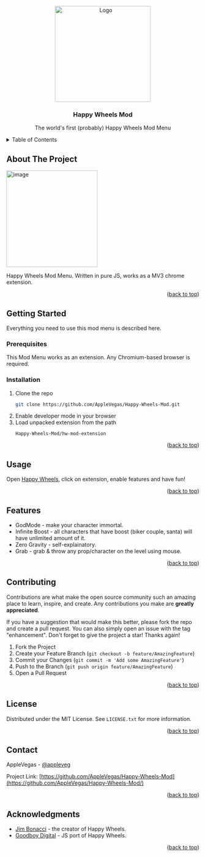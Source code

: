 <!-- PROJECT LOGO -->
<br />
<div align="center">
  <a href="https://github.com/github_username/repo_name">
    <img src="https://github.com/user-attachments/assets/05fed918-1f7f-4ee6-a744-02ca5ba2aad8" alt="Logo" width="250">
  </a>

<h3 align="center">Happy Wheels Mod</h3>

  <p align="center">
    The world's first (probably) Happy Wheels Mod Menu
    <br />
  </p>
</div>



<!-- TABLE OF CONTENTS -->
<details>
  <summary>Table of Contents</summary>
  <ol>
    <li>
      <a href="#about-the-project">About The Project</a>
    </li>
    <li>
      <a href="#getting-started">Getting Started</a>
      <ul>
        <li><a href="#prerequisites">Prerequisites</a></li>
        <li><a href="#installation">Installation</a></li>
      </ul>
    </li>
    <li><a href="#usage">Usage</a></li>
    <li><a href="#features">Features</a></li>
    <li><a href="#contributing">Contributing</a></li>
    <li><a href="#license">License</a></li>
    <li><a href="#contact">Contact</a></li>
    <li><a href="#acknowledgments">Acknowledgments</a></li>
  </ol>
</details>



<!-- ABOUT THE PROJECT -->
## About The Project

<img width="238" height="252" alt="image" src="https://github.com/user-attachments/assets/7d510d83-a4b7-4216-a964-1ee5b53566bc" />

Happy Wheels Mod Menu. Written in pure JS, works as a MV3 chrome extension.

<p align="right">(<a href="#readme-top">back to top</a>)</p>

<!-- GETTING STARTED -->
## Getting Started

Everything you need to use this mod menu is described here.

### Prerequisites

This Mod Menu works as an extension. Any Chromium-based browser is required.

### Installation

1. Clone the repo
   ```sh
   git clone https://github.com/AppleVegas/Happy-Wheels-Mod.git
   ```
2. Enable developer mode in your browser
3. Load unpacked extension from the path
   ```
   Happy-Wheels-Mod/hw-mod-extension
   ```
<p align="right">(<a href="#readme-top">back to top</a>)</p>



<!-- USAGE EXAMPLES -->
## Usage

Open [Happy Wheels](https://totaljerkface.com/happy_wheels.tjf), click on extension, enable features and have fun!

<p align="right">(<a href="#readme-top">back to top</a>)</p>



<!-- FEATURES -->
## Features
- GodMode - make your character immortal.
- Infinite Boost - all characters that have boost (biker couple, santa) will have unlimited amount of it.
- Zero Gravity - self-explainatory.
- Grab - grab & throw any prop/character on the level using mouse.

<p align="right">(<a href="#readme-top">back to top</a>)</p>



<!-- CONTRIBUTING -->
## Contributing

Contributions are what make the open source community such an amazing place to learn, inspire, and create. Any contributions you make are **greatly appreciated**.

If you have a suggestion that would make this better, please fork the repo and create a pull request. You can also simply open an issue with the tag "enhancement".
Don't forget to give the project a star! Thanks again!

1. Fork the Project
2. Create your Feature Branch (`git checkout -b feature/AmazingFeature`)
3. Commit your Changes (`git commit -m 'Add some AmazingFeature'`)
4. Push to the Branch (`git push origin feature/AmazingFeature`)
5. Open a Pull Request

<p align="right">(<a href="#readme-top">back to top</a>)</p>



<!-- LICENSE -->
## License

Distributed under the MIT License. See `LICENSE.txt` for more information.

<p align="right">(<a href="#readme-top">back to top</a>)</p>



<!-- CONTACT -->
## Contact

AppleVegas - [@appleveg](https://twitter.com/appleveg)

Project Link: [https://github.com/AppleVegas/Happy-Wheels-Mod](https://github.com/AppleVegas/Happy-Wheels-Mod/)

<p align="right">(<a href="#readme-top">back to top</a>)</p>



<!-- ACKNOWLEDGMENTS -->
## Acknowledgments

* [Jim Bonacci](https://totaljerkface.com/) - the creator of Happy Wheels.
* [Goodboy Digital](https://www.goodboydigital.com/) - JS port of Happy Wheels.

<p align="right">(<a href="#readme-top">back to top</a>)</p>
